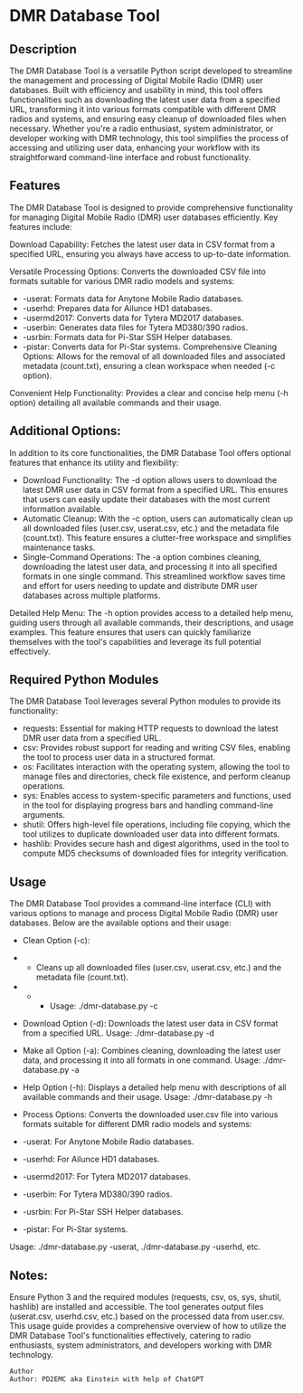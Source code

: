 # DMR Database Tool

## Description

The DMR Database Tool is a versatile Python script developed to streamline the management and processing of Digital Mobile Radio (DMR) user databases. Built with efficiency and usability in mind, this tool offers functionalities such as downloading the latest user data from a specified URL, transforming it into various formats compatible with different DMR radios and systems, and ensuring easy cleanup of downloaded files when necessary. Whether you're a radio enthusiast, system administrator, or developer working with DMR technology, this tool simplifies the process of accessing and utilizing user data, enhancing your workflow with its straightforward command-line interface and robust functionality.

## Features

The DMR Database Tool is designed to provide comprehensive functionality for managing Digital Mobile Radio (DMR) user databases efficiently. Key features include:

Download Capability: Fetches the latest user data in CSV format from a specified URL, ensuring you always have access to up-to-date information.

Versatile Processing Options: Converts the downloaded CSV file into formats suitable for various DMR radio models and systems:

- -userat: Formats data for Anytone Mobile Radio databases.
- -userhd: Prepares data for Ailunce HD1 databases.
- -usermd2017: Converts data for Tytera MD2017 databases.
- -userbin: Generates data files for Tytera MD380/390 radios.
- -usrbin: Formats data for Pi-Star SSH Helper databases.
- -pistar: Converts data for Pi-Star systems.
Comprehensive Cleaning Options: Allows for the removal of all downloaded files and associated metadata (count.txt), ensuring a clean workspace when needed (-c option).

Convenient Help Functionality: Provides a clear and concise help menu (-h option) detailing all available commands and their usage.

## **Additional Options**:
In addition to its core functionalities, the DMR Database Tool offers optional features that enhance its utility and flexibility:

- Download Functionality: The -d option allows users to download the latest DMR user data in CSV format from a specified URL. This ensures that users can easily update their databases with the most current information available.
- Automatic Cleanup: With the -c option, users can automatically clean up all downloaded files (user.csv, userat.csv, etc.) and the metadata file (count.txt). This feature ensures a clutter-free workspace and simplifies maintenance tasks.
- Single-Command Operations: The -a option combines cleaning, downloading the latest user data, and processing it into all specified formats in one single command. This streamlined workflow saves time and effort for users needing to update and distribute DMR user databases across multiple platforms.

Detailed Help Menu: The -h option provides access to a detailed help menu, guiding users through all available commands, their descriptions, and usage examples. This feature ensures that users can quickly familiarize themselves with the tool's capabilities and leverage its full potential effectively.

## Required Python Modules

The DMR Database Tool leverages several Python modules to provide its functionality:

- requests: Essential for making HTTP requests to download the latest DMR user data from a specified URL.
- csv: Provides robust support for reading and writing CSV files, enabling the tool to process user data in a structured format.
- os: Facilitates interaction with the operating system, allowing the tool to manage files and directories, check file existence, and perform cleanup operations.
- sys: Enables access to system-specific parameters and functions, used in the tool for displaying progress bars and handling command-line arguments.
- shutil: Offers high-level file operations, including file copying, which the tool utilizes to duplicate downloaded user data into different formats.
- hashlib: Provides secure hash and digest algorithms, used in the tool to compute MD5 checksums of downloaded files for integrity verification.

## Usage

The DMR Database Tool provides a command-line interface (CLI) with various options to manage and process Digital Mobile Radio (DMR) user databases. Below are the available options and their usage:

- Clean Option (-c):
- - Cleans up all downloaded files (user.csv, userat.csv, etc.) and the metadata file (count.txt).
- - - Usage: ./dmr-database.py -c

- Download Option (-d):
Downloads the latest user data in CSV format from a specified URL.
Usage: ./dmr-database.py -d

- Make all Option (-a):
Combines cleaning, downloading the latest user data, and processing it into all formats in one command.
Usage: ./dmr-database.py -a

- Help Option (-h):
Displays a detailed help menu with descriptions of all available commands and their usage.
Usage: ./dmr-database.py -h

- Process Options:
Converts the downloaded user.csv file into various formats suitable for different DMR radio models and systems:
- -userat: For Anytone Mobile Radio databases.
- -userhd: For Ailunce HD1 databases.
- -usermd2017: For Tytera MD2017 databases.
- -userbin: For Tytera MD380/390 radios.
- -usrbin: For Pi-Star SSH Helper databases.
- -pistar: For Pi-Star systems.

Usage: ./dmr-database.py -userat, ./dmr-database.py -userhd, etc.

## Notes:

Ensure Python 3 and the required modules (requests, csv, os, sys, shutil, hashlib) are installed and accessible.
The tool generates output files (userat.csv, userhd.csv, etc.) based on the processed data from user.csv.
This usage guide provides a comprehensive overview of how to utilize the DMR Database Tool's functionalities effectively, catering to radio enthusiasts, system administrators, and developers working with DMR technology.
````
Author
Author: PD2EMC aka Einstein with help of ChatGPT
